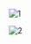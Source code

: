 ![1](https://github.com/Alivahap/WordpressDonation/assets/50804334/e5b9d103-8b01-4854-b9ca-7c17b963e703)

![2](https://github.com/Alivahap/WordpressDonation/assets/50804334/2ae913d5-7818-411a-980d-4516b099ea34)

